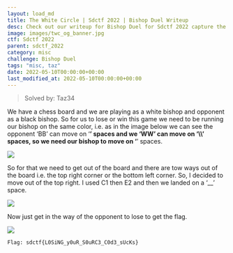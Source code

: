 ```yaml
---
layout: load_md
title: The White Circle | Sdctf 2022 | Bishop Duel Writeup
desc: Check out our writeup for Bishop Duel for Sdctf 2022 capture the flag competition.
image: images/twc_og_banner.jpg
ctf: Sdctf 2022
parent: sdctf_2022
category: misc
challenge: Bishop Duel
tags: "misc, taz"
date: 2022-05-10T00:00:00+00:00
last_modified_at: 2022-05-10T00:00:00+00:00
---
```




> Solved by: Taz34

We have a chess board and we are playing as a white bishop and opponent as a black bishop.
So for us to lose or win this game we need to be running our bishop on the same color, i.e. as in the image below we can see the opponent ‘BB’ can move on ‘__’ spaces and we ‘WW’ can move on ‘\\\\’ spaces, so we need our bishop to move on ‘__’ spaces.

![](https://i.imgur.com/WA1zPxW.png)

So for that we need to get out of the board and there are tow ways out of the board i.e. the top right corner or the bottom left corner.
So, I decided to move out of the top right.
I used C1 then E2 and then we landed on a ‘__’ space.

![](https://i.imgur.com/uaalQSO.png)

Now just get in the way of the opponent to lose to get the flag.

![](https://i.imgur.com/60Ofz10.png)

```
Flag: sdctf{L0SiNG_y0uR_S0uRC3_C0d3_sUcKs}
```